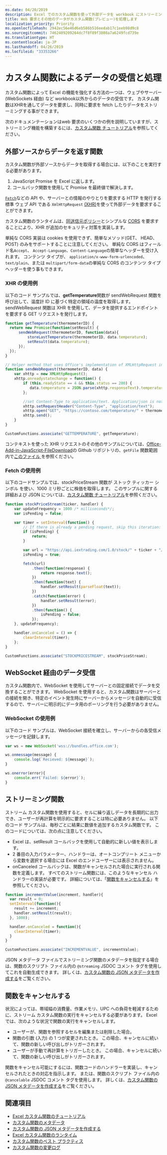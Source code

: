 ```yaml
---
ms.date: 04/20/2019
description: Excel でのカスタム関数を使って外部データを workbook にストリーミング要求したりキャンセルしたりします
title: Web 要求とその他のデータがカスタム関数(プレビュー)を処理します
localization_priority: Priority
ms.openlocfilehash: 2942ec56e46d6eb586b516eedab17c1eeb98d9c8
ms.sourcegitcommit: 7462409209264dc7f8f89f3808a7a6249fcd739e
ms.translationtype: HT
ms.contentlocale: ja-JP
ms.lasthandoff: 04/26/2019
ms.locfileid: "33353266"
---
```

# <a name="receiving-and-handling-data-with-custom-functions"></a>カスタム関数によるデータの受信と処理

カスタム関数によって Excel の機能を強化する方法の一つは、ウェブやサーバー (WebSockets 経由) など workbook以外からのデータの受信です。 カスタム関数はXHRを通してデータを要求し、同時に要求を fetch したりデータをストリーミングする事ができます。

次のドキュメンテーションはweb 要求のいくつかの例を説明していますが、ストリーミング機能を構築するには、[カスタム関数 チュートリアル](https://docs.microsoft.com/office/dev/add-ins/tutorials/excel-tutorial-create-custom-functions?tabs=excel-windows)を参照してください。

## <a name="functions-that-return-data-from-external-sources"></a>外部ソースからデータを返す関数

カスタム関数が外部ソースからデータを取得する場合には、以下のことを実行する必要があります。

1. JavaScript Promise を Excel に返します。
2. コールバック関数を使用して Promise を最終値で解決します。

[`Fetch`](https://developer.mozilla.org/ja-JP/docs/Web/API/Fetch_API)などの API や、サーバーとの情報のやりとりを要求する HTTP を発行する標準 ウェブ API である `XmlHttpRequest` [(XHR)](https://developer.mozilla.org/ja-JP/docs/Web/API/XMLHttpRequest)を使って外部データを要求することができます。

カスタム関数のランタイムは、[同送信元ポリシー](https://developer.mozilla.org/ja-JP/docs/Web/Security/Same-origin_policy)とシンプルな [CORS](https://www.w3.org/TR/cors/) を要求することにより、XHR が追加のセキュリティ対策を実装します。

単純な CORS 実装は cookies を使用できず、簡単なメソッド(GET、 HEAD、 POST) のみをサポートすることに注意してください。 単純な CORS はフィールド名`Accept`、 `Accept-Language`、`Content-Language`の簡単なヘッダーを受け入れます。 コンテンツ タイプが、 `application/x-www-form-urlencoded`、 `text/plain`、または `multipart/form-data`の単純な CORS のコンテンツ タイプ ヘッダーを使う事もできます。

### <a name="xhr-example"></a>XHR の使用例

以下のコード サンプルでは、**getTemperature**関数が sendWebRequest 関数を呼び出して、温度計 ID に基づく特定の領域の温度を取得します。 sendWebRequest 関数は XHR を使用して、データを提供するエンドポイントを要求する GET リクエストを発行します。

```JavaScript
function getTemperature(thermometerID) {
  return new Promise(function(setResult) {
      sendWebRequest(thermometerID, function(data){ 
          storeLastTemperature(thermometerID, data.temperature);
          setResult(data.temperature);
      });
  });
}

// Helper method that uses Office's implementation of XMLHttpRequest in the JavaScript runtime for custom functions  
function sendWebRequest(thermometerID, data) {
    var xhttp = new XMLHttpRequest();
    xhttp.onreadystatechange = function() {
        if (this.readyState == 4 && this.status == 200) {
           data.temperature = JSON.parse(xhttp.responseText).temperature
        };

        //set Content-Type to application/text. Application/json is not currently supported with Simple CORS
        xhttp.setRequestHeader("Content-Type", "application/text");
        xhttp.open("GET", "https://contoso.com/temperature/" + thermometerID), true)
        xhttp.send();  
    }
}

CustomFunctions.associate("GETTEMPERATURE", getTemperature);
```

コンテキストを使った XHR リクエストのその他のサンプルについては、[Office-Add-in-JavaScript-FileDownload](https://github.com/OfficeDev/Office-Add-in-JavaScript-FileDownload)の Github リポジトリの、`getFile` 関数範囲内で[このファイル ](https://github.com/OfficeDev/Office-Add-in-JavaScript-FileDownload/blob/master/FileDownloadSampleWeb/Home.js) を参照ください。

### <a name="fetch-example"></a>Fetch の使用例

以下のコードサンプルでは、stockPriceStream 関数が ストック ティッカー シンボル を使い、1000 ミリ秒ごとに株価を取得します。 このサンプルに関する詳細および JSON については、[カスタム関数 チュートリアル](https://docs.microsoft.com/office/dev/add-ins/tutorials/excel-tutorial-create-custom-functions?tabs=excel-windows#create-a-streaming-asynchronous-custom-function)を参照ください。 

```JavaScript
function stockPriceStream(ticker, handler) {
    var updateFrequency = 1000 /* milliseconds*/;
    var isPending = false;

    var timer = setInterval(function() {
        // If there is already a pending request, skip this iteration:
        if (isPending) {
            return;
        }

        var url = "https://api.iextrading.com/1.0/stock/" + ticker + "/price";
        isPending = true;

        fetch(url)
            .then(function(response) {
                return response.text();
            })
            .then(function(text) {
                handler.setResult(parseFloat(text));
            })
            .catch(function(error) {
                handler.setResult(error);
            })
            .then(function() {
                isPending = false;
            });
    }, updateFrequency);

    handler.onCanceled = () => {
        clearInterval(timer);
    };
}

CustomFunctions.associate("STOCKPRICESTREAM", stockPriceStream);
```

## <a name="receiving-data-via-websockets"></a>WebSocket 経由のデータ受信

カスタム関数内で、WebSocket を使用してサーバーとの固定接続でデータを交換することができます。 WebSocket を使用すると、カスタム関数はサーバーとの接続を開き、特定のイベント発生時にサーバーからメッセージを自動的に受信するので、サーバーに明示的にデータ用のポーリングを行う必要がありません。

### <a name="websockets-example"></a>WebSocket の使用例

以下のコード サンプルは、WebSocket 接続を確立し、サーバーからの各受信メッセージを記録します。

```JavaScript
var ws = new WebSocket('wss://bundles.office.com');

ws.onmessage(message) {
    console.log(`Recieved: ${message}`);
}

ws.onerror(error){
    console.err(`Failed: ${error}`);
}
```

## <a name="streaming-functions"></a>ストリーミング関数

ストリーム カスタム関数を使用すると、セルに繰り返しデータを長期的に出力でき、ユーザーが再計算を明示的に要求することは特に必要ありません。 以下のコード サンプルは、毎秒ごとに結果に数値を追加するカスタム関数です。 このコードについては、次の点に注意してください。

- Excel は、setResult コールバックを使用して自動的に新しい値を表示します。
- 2 番目の入力パラメーター、ハンドラーは、オートコンプリート メニューから変数を選択する場合には Excel のエンドユーザーには表示されません。
- onCanceled コールバックは、関数がキャンセルされた場合に実行される関数を定義します。 すべてのストリーム関数には、このようなキャンセル ハンドラーの実装が必要です。 詳細については、「[関数をキャンセルする](#canceling-a-function)」を参照してください。

```JavaScript
function incrementValue(increment, handler){
  var result = 0;
  setInterval(function(){
    result += increment;
    handler.setResult(result);
  }, 1000);

  handler.onCanceled = function(){
    clearInterval(timer);
  }
}

CustomFunctions.associate("INCREMENTVALUE", incrementValue);
```

JSON メタデータ ファイルでストリーミング関数のメタデータを指定する場合は、関数のスクリプト ファイル内の `@streaming` JSDOC コメント タグを使用してこれを自動生成できます。 詳しくは、[カスタム関数の JSON メタデータを作成する](custom-functions-json-autogeneration.md)をご覧ください。

## <a name="canceling-a-function"></a>関数をキャンセルする

状況によっては、帯域幅の消費量、作業メモリ、UPC への負荷を軽減するために、ストリーム カスタム関数の実行をキャンセルする必要があります。 Excel では、次のような状況で関数の実行をキャンセルします。

- ユーザーが、関数を参照するセルを編集または削除した場合。
- 関数の引数 (入力) の 1 つが変更されたとき。 この場合、キャンセルに続いて、関数の新しい呼び出しがトリガーされます。
- ユーザーが手動で再計算をトリガーしたとき。 この場合、キャンセルに続いて、関数の新しい呼び出しがトリガーされます。

関数をキャンセル可能にするには、関数コードのハンドラーを実装し、キャンセルされたときの対応を指示します。 または、関数のスクリプト ファイル内の `@cancelable` JSDOC コメント タグを使用します。 詳しくは、[カスタム関数の JSON メタデータを作成する](custom-functions-json-autogeneration.md)をご覧ください。

## <a name="see-also"></a>関連項目

* [Excel カスタム関数のチュートリアル](../tutorials/excel-tutorial-create-custom-functions.md)
* [カスタム関数のメタデータ](custom-functions-json.md)
* [カスタム関数の JSON メタデータを作成する](custom-functions-json-autogeneration.md)
* [Excel カスタム関数のランタイム](custom-functions-runtime.md)
* [カスタム関数のベスト プラクティス](custom-functions-best-practices.md)
* [カスタム関数の変更ログ](custom-functions-changelog.md)
